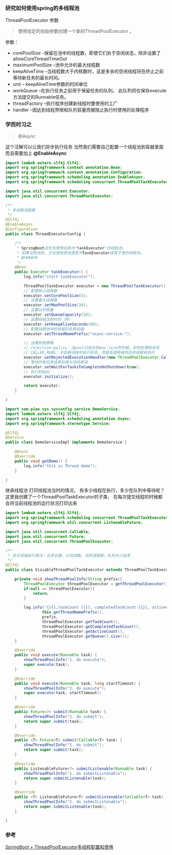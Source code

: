 ### 研究如何使用spring的多线程池

ThreadPoolExecutor 参数
> 使用给定的初始参数创建一个新的ThreadPoolExecutor 。

参数：
  - corePoolSize –保留在池中的线程数，即使它们处于空闲状态，除非设置了allowCoreThreadTimeOut
  - maximumPoolSize –池中允许的最大线程数
  - keepAliveTime –当线程数大于内核数时，这是多余的空闲线程将在终止之前等待新任务的最长时间。
  - unit – keepAliveTime参数的时间单位
  - workQueue –在执行任务之前用于保留任务的队列。 此队列将仅保存execute方法提交的Runnable任务。
  - threadFactory –执行程序创建新线程时要使用的工厂
  - handler –因达到线程界限和队列容量而被阻止执行时使用的处理程序
  

### 学而时习之
> @Async

这个注解可以让我们异步执行任务
当然我们需要自己配置一个线程池到容器里面 而且需要加上 **@EnableAsync**

```java
import lombok.extern.slf4j.Slf4j;
import org.springframework.context.annotation.Bean;
import org.springframework.context.annotation.Configuration;
import org.springframework.scheduling.annotation.EnableAsync;
import org.springframework.scheduling.concurrent.ThreadPoolTaskExecutor;

import java.util.concurrent.Executor;
import java.util.concurrent.ThreadPoolExecutor;

/**
 * 多线程池配置
 */
@Slf4j
@EnableAsync
@Configuration
public class ThreadExecutorConfig {

    /**
     * SpringBoot会优先使用名称为"taskExecutor"的线程池。
     * 如果没有找到，才会使用其他类型为TaskExecutor或其子类的线程池。
     * @return
     */
    @Bean
    public Executor taskExecutor() {
        log.info("start taskExecutor");

        ThreadPoolTaskExecutor executor = new ThreadPoolTaskExecutor();
        // 配置核心线程数
        executor.setCorePoolSize(5);
        // 设置最大线程数
        executor.setMaxPoolSize(10);
        // 设置队列容量
        executor.setQueueCapacity(20);
        // 设置线程活跃时间（秒）
        executor.setKeepAliveSeconds(60);
        // 配置线程池中的线程的名称前缀
        executor.setThreadNamePrefix("async-service-");

        // 设置拒绝策略
        // rejection-policy：当pool已经达到max size的时候，如何处理新任务
        // CALLER_RUNS：不在新线程中执行任务，而是有调用者所在的线程来执行
        executor.setRejectedExecutionHandler(new ThreadPoolExecutor.CallerRunsPolicy());
        // 等待所有任务结束后再关闭线程池
        executor.setWaitForTasksToCompleteOnShutdown(true);
        // 执行初始化
        executor.initialize();

        return executor;
    }

}
```

```java
import com.piao.sys.sysconfig.service.DemoService;
import lombok.extern.slf4j.Slf4j;
import org.springframework.scheduling.annotation.Async;
import org.springframework.stereotype.Service;

@Slf4j
@Service
public class DemoServiceImpl implements DemoService {

    @Async
    @Override
    public void getDemo() {
        log.info("this is Thread demo");
    }

}
```


继承线程池 打印线程池当时的情况，
有多少线程在执行，多少在队列中等待呢？
这里我创建了一个ThreadPoolTaskExecutor的子类，
在每次提交线程的时候都会将当前线程池的运行状况打印出来

```java
import lombok.extern.slf4j.Slf4j;
import org.springframework.scheduling.concurrent.ThreadPoolTaskExecutor;
import org.springframework.util.concurrent.ListenableFuture;

import java.util.concurrent.Callable;
import java.util.concurrent.Future;
import java.util.concurrent.ThreadPoolExecutor;

/**
 * 显示线程执行情况：任务总数、已完成数、活跃线程数，队列大小信息
 */
@Slf4j
public class VisiableThreadPoolTaskExecutor extends ThreadPoolTaskExecutor {

    private void showThreadPoolInfo(String prefix){
        ThreadPoolExecutor threadPoolExecutor = getThreadPoolExecutor();
        if(null == threadPoolExecutor){
            return;
        }

        log.info("{}{},taskCount [{}], completedTaskCount [{}], activeCount [{}], queueSize [{}]",
                this.getThreadNamePrefix(),
                prefix,
                threadPoolExecutor.getTaskCount(),
                threadPoolExecutor.getCompletedTaskCount(),
                threadPoolExecutor.getActiveCount(),
                threadPoolExecutor.getQueue().size());
    }

    @Override
    public void execute(Runnable task) {
        showThreadPoolInfo("1. do execute");
        super.execute(task);
    }

    @Override
    public void execute(Runnable task, long startTimeout) {
        showThreadPoolInfo("2. do execute");
        super.execute(task, startTimeout);
    }

    @Override
    public Future<?> submit(Runnable task) {
        showThreadPoolInfo("1. do submit");
        return super.submit(task);
    }

    @Override
    public <T> Future<T> submit(Callable<T> task) {
        showThreadPoolInfo("2. do submit");
        return super.submit(task);
    }

    @Override
    public ListenableFuture<?> submitListenable(Runnable task) {
        showThreadPoolInfo("1. do submitListenable");
        return super.submitListenable(task);
    }

    @Override
    public <T> ListenableFuture<T> submitListenable(Callable<T> task) {
        showThreadPoolInfo("2. do submitListenable");
        return super.submitListenable(task);
    }

}
```


### 参考
[SpringBoot + ThreadPoolExecutor多线程配置和使用](https://my.oschina.net/piaoxianren/blog/4521604)
